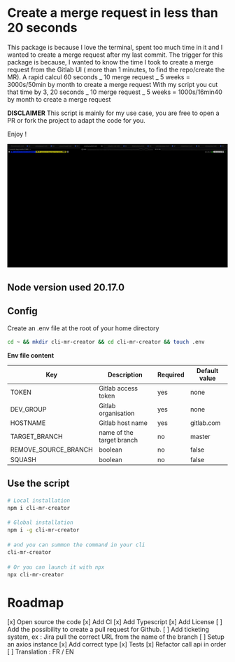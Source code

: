# Create a merge request in less than 20 seconds

This package is because I love the terminal, spent too much time in it and I wanted to create a merge request after my last commit.
The trigger for this package is because, I wanted to know the time I took to create a merge request from the Gitlab UI ( more than 1 minutes, to find the repo/create the MR).
A rapid calcul 60 seconds _ 10 merge request _ 5 weeks = 3000s/50min by month to create a merge request
With my script you cut that time by 3, 20 seconds _ 10 merge request _ 5 weeks = 1000s/16min40 by month to create a merge request

**DISCLAIMER** This script is mainly for my use case, you are free to open a PR or fork the project to adapt the code for you.

Enjoy !

![Gif demo of the script for creating a merge request from your CLI](./cli-mr-creator.gif)

## Node version used 20.17.0

## Config

Create an .env file at the root of your home directory

```sh
cd ~ && mkdir cli-mr-creator && cd cli-mr-creator && touch .env
```

**Env file content**

| Key                  | Description               | Required | Default value |
| -------------------- | ------------------------- | -------- | ------------- |
| TOKEN                | Gitlab access token       | yes      | none          |
| DEV_GROUP            | Gitlab organisation       | yes      | none          |
| HOSTNAME             | Gitlab host name          | yes      | gitlab.com    |
| TARGET_BRANCH        | name of the target branch | no       | master        |
| REMOVE_SOURCE_BRANCH | boolean                   | no       | false         |
| SQUASH               | boolean                   | no       | false         |

## Use the script

```sh
# Local installation
npm i cli-mr-creator

# Global installation
npm i -g cli-mr-creator

# and you can summon the command in your cli
cli-mr-creator

# Or you can launch it with npx
npx cli-mr-creator
```

# Roadmap

[x] Open source the code
[x] Add CI
[x] Add Typescript
[x] Add License
[ ] Add the possibility to create a pull request for Github.
[ ] Add ticketing system, ex : Jira pull the correct URL from the name of the branch
[ ] Setup an axios instance
[x] Add correct type
[x] Tests
[x] Refactor call api in order
[ ] Translation : FR / EN
